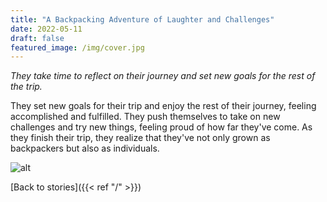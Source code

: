 ```yaml
---
title: "A Backpacking Adventure of Laughter and Challenges"
date: 2022-05-11
draft: false
featured_image: /img/cover.jpg
---
```


*They take time to reflect on their journey and set new goals for the rest of the trip.*

They set new goals for their trip and enjoy the rest of their journey, feeling accomplished and fulfilled. They push themselves to take on new challenges and try new things, feeling proud of how far they've come. As they finish their trip, they realize that they've not only grown as backpackers but also as individuals.

![alt](/ai-travel-stories/img/2a2.png)

 [Back to stories]({{< ref "/" >}})